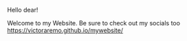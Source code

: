Hello dear!

Welcome to my Website.
Be sure to check out my socials too
https://victoraremo.github.io/mywebsite/
